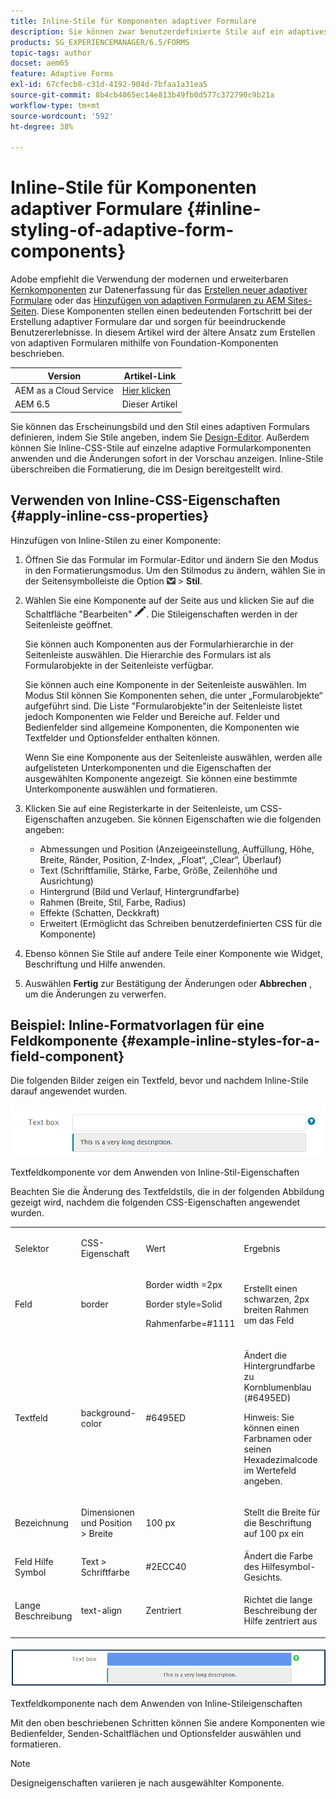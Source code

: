 ```yaml
---
title: Inline-Stile für Komponenten adaptiver Formulare
description: Sie können zwar benutzerdefinierte Stile auf ein adaptives Formular anwenden, Sie können aber auch Inline-CSS-Eigenschaften auf einzelne Komponenten eines adaptiven Formulars anwenden.
products: SG_EXPERIENCEMANAGER/6.5/FORMS
topic-tags: author
docset: aem65
feature: Adaptive Forms
exl-id: 67cfecb8-c31d-4192-904d-7bfaa1a31ea5
source-git-commit: 8b4cb4065ec14e813b49fb0d577c372790c9b21a
workflow-type: tm+mt
source-wordcount: '592'
ht-degree: 38%

---
```


# Inline-Stile für Komponenten adaptiver Formulare {#inline-styling-of-adaptive-form-components}

<span class="preview"> Adobe empfiehlt die Verwendung der modernen und erweiterbaren [Kernkomponenten](https://experienceleague.adobe.com/docs/experience-manager-core-components/using/adaptive-forms/introduction.html?lang=de) zur Datenerfassung für das [Erstellen neuer adaptiver Formulare](/help/forms/using/create-an-adaptive-form-core-components.md) oder das [Hinzufügen von adaptiven Formularen zu AEM Sites-Seiten](/help/forms/using/create-or-add-an-adaptive-form-to-aem-sites-page.md). Diese Komponenten stellen einen bedeutenden Fortschritt bei der Erstellung adaptiver Formulare dar und sorgen für beeindruckende Benutzererlebnisse. In diesem Artikel wird der ältere Ansatz zum Erstellen von adaptiven Formularen mithilfe von Foundation-Komponenten beschrieben. </span>

| Version | Artikel-Link |
| -------- | ---------------------------- |
| AEM as a Cloud Service | [Hier klicken](https://experienceleague.adobe.com/docs/experience-manager-cloud-service/content/forms/adaptive-forms-authoring/authoring-adaptive-forms-foundation-components/configure-layout-of-an-adaptive-form/inline-style-adaptive-forms.html) |
| AEM 6.5 | Dieser Artikel |

Sie können das Erscheinungsbild und den Stil eines adaptiven Formulars definieren, indem Sie Stile angeben, indem Sie [Design-Editor](../../forms/using/themes.md). Außerdem können Sie Inline-CSS-Stile auf einzelne adaptive Formularkomponenten anwenden und die Änderungen sofort in der Vorschau anzeigen. Inline-Stile überschreiben die Formatierung, die im Design bereitgestellt wird.

## Verwenden von Inline-CSS-Eigenschaften {#apply-inline-css-properties}

Hinzufügen von Inline-Stilen zu einer Komponente:

1. Öffnen Sie das Formular im Formular-Editor und ändern Sie den Modus in den Formatierungsmodus. Um den Stilmodus zu ändern, wählen Sie in der Seitensymbolleiste die Option ![Arbeitsfläche-Dropdown](assets/canvas-drop-down.png) > **Stil**.
1. Wählen Sie eine Komponente auf der Seite aus und klicken Sie auf die Schaltfläche &quot;Bearbeiten&quot; ![edit-button](assets/edit-button.png). Die Stileigenschaften werden in der Seitenleiste geöffnet.

   Sie können auch Komponenten aus der Formularhierarchie in der Seitenleiste auswählen. Die Hierarchie des Formulars ist als Formularobjekte in der Seitenleiste verfügbar.

   Sie können auch eine Komponente in der Seitenleiste auswählen. Im Modus Stil können Sie Komponenten sehen, die unter „Formularobjekte“ aufgeführt sind. Die Liste &quot;Formularobjekte&quot;in der Seitenleiste listet jedoch Komponenten wie Felder und Bereiche auf. Felder und Bedienfelder sind allgemeine Komponenten, die Komponenten wie Textfelder und Optionsfelder enthalten können.

   Wenn Sie eine Komponente aus der Seitenleiste auswählen, werden alle aufgelisteten Unterkomponenten und die Eigenschaften der ausgewählten Komponente angezeigt. Sie können eine bestimmte Unterkomponente auswählen und formatieren.

1. Klicken Sie auf eine Registerkarte in der Seitenleiste, um CSS-Eigenschaften anzugeben. Sie können Eigenschaften wie die folgenden angeben:

   * Abmessungen und Position (Anzeigeeinstellung, Auffüllung, Höhe, Breite, Ränder, Position, Z-Index, „Float“, „Clear“, Überlauf)
   * Text (Schriftfamilie, Stärke, Farbe, Größe, Zeilenhöhe und Ausrichtung)
   * Hintergrund (Bild und Verlauf, Hintergrundfarbe)
   * Rahmen (Breite, Stil, Farbe, Radius)
   * Effekte (Schatten, Deckkraft)
   * Erweitert (Ermöglicht das Schreiben benutzerdefinierten CSS für die Komponente)

1. Ebenso können Sie Stile auf andere Teile einer Komponente wie Widget, Beschriftung und Hilfe anwenden.
1. Auswählen **Fertig** zur Bestätigung der Änderungen oder **Abbrechen** , um die Änderungen zu verwerfen.

## Beispiel: Inline-Formatvorlagen für eine Feldkomponente {#example-inline-styles-for-a-field-component}

Die folgenden Bilder zeigen ein Textfeld, bevor und nachdem Inline-Stile darauf angewendet wurden.

![Textfeldkomponente vor der Anwendung von Inline-Formatierung](assets/no-style.png)

Textfeldkomponente vor dem Anwenden von Inline-Stil-Eigenschaften

Beachten Sie die Änderung des Textfeldstils, die in der folgenden Abbildung gezeigt wird, nachdem die folgenden CSS-Eigenschaften angewendet wurden.

<table>
 <tbody>
  <tr>
   <td><p>Selektor</p> </td>
   <td><p>CSS-Eigenschaft</p> </td>
   <td><p>Wert</p> </td>
   <td><p>Ergebnis</p> </td>
  </tr>
  <tr>
   <td><p>Feld</p> </td>
   <td><p>border</p> </td>
   <td><p>Border width =2px</p> <p>Border style=Solid</p> <p>Rahmenfarbe=#1111</p> </td>
   <td><p>Erstellt einen schwarzen, 2px breiten Rahmen um das Feld</p> </td>
  </tr>
  <tr>
   <td><p>Textfeld</p> </td>
   <td><p>background-color</p> </td>
   <td><p>#6495ED</p> </td>
   <td><p>Ändert die Hintergrundfarbe zu Kornblumenblau (#6495ED)</p> <p>Hinweis: Sie können einen Farbnamen oder seinen Hexadezimalcode im Wertefeld angeben.</p> </td>
  </tr>
  <tr>
   <td><p>Bezeichnung</p> </td>
   <td><p>Dimensionen und Position &gt; Breite</p> </td>
   <td><p>100 px</p> </td>
   <td><p>Stellt die Breite für die Beschriftung auf 100 px ein</p> </td>
  </tr>
  <tr>
   <td>Feld Hilfe Symbol</td>
   <td>Text &gt; Schriftfarbe</td>
   <td>#2ECC40</td>
   <td>Ändert die Farbe des Hilfesymbol-Gesichts.</td>
  </tr>
  <tr>
   <td><p>Lange Beschreibung</p> </td>
   <td><p>text-align</p> </td>
   <td><p>Zentriert</p> </td>
   <td><p>Richtet die lange Beschreibung der Hilfe zentriert aus</p> </td>
  </tr>
 </tbody>
</table>

![Textfelddesign nach der Anwendung von Inline-Formatierung](assets/applied-style.png)

Textfeldkomponente nach dem Anwenden von Inline-Stileigenschaften

Mit den oben beschriebenen Schritten können Sie andere Komponenten wie Bedienfelder, Senden-Schaltflächen und Optionsfelder auswählen und formatieren.

>[!NOTE]
>
>Designeigenschaften variieren je nach ausgewählter Komponente.

